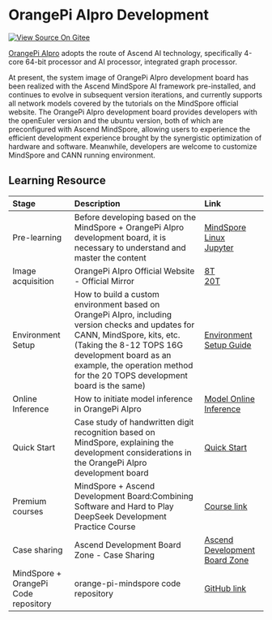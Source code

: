 # OrangePi AIpro Development

[![View Source On Gitee](https://mindspore-website.obs.cn-north-4.myhuaweicloud.com/website-images/master/resource/_static/logo_source_en.svg)](https://gitee.com/mindspore/docs/blob/master/tutorials/source_en/orange_pi/overview.md)

[OrangePi AIpro](http://www.orangepi.org/) adopts the route of Ascend AI technology, specifically 4-core 64-bit processor and AI processor, integrated graph processor.

At present, the system image of OrangePi AIpro development board has been realized with the Ascend MindSpore AI framework pre-installed, and continues to evolve in subsequent version iterations, and currently supports all network models covered by the tutorials on the MindSpore official website. The OrangePi AIpro development board provides developers with the openEuler version and the ubuntu version, both of which are preconfigured with Ascend MindSpore, allowing users to experience the efficient development experience brought by the synergistic optimization of hardware and software. Meanwhile, developers are welcome to customize MindSpore and CANN running environment.

## Learning Resource

| Stage | Description | Link |
| :----- |:----- |:----- |
| Pre-learning | Before developing based on the MindSpore + OrangePi AIpro development board, it is necessary to understand and master the content | [MindSpore](https://www.mindspore.cn/en)</br>[Linux](https://www.runoob.com/linux/linux-tutorial.html)</br>[Jupyter](https://jupyter.org/documentation) |
| Image acquisition | OrangePi AIpro Official Website - Official Mirror | [8T](http://www.orangepi.cn/html/hardWare/computerAndMicrocontrollers/service-and-support/Orange-Pi-AIpro.html)</br>[20T](http://www.orangepi.cn/html/hardWare/computerAndMicrocontrollers/details/Orange-Pi-AIpro(20T).html) |
| Environment Setup | How to build a custom environment based on OrangePi AIpro, including version checks and updates for CANN, MindSpore, kits, etc. (Taking the 8-12 TOPS 16G development board as an example, the operation method for the 20 TOPS development board is the same) | [Environment Setup Guide](https://www.mindspore.cn/tutorials/en/master/orange_pi/environment_setup.html) |
| Online Inference | How to initiate model inference in OrangePi AIpro | [Model Online Inference](https://www.mindspore.cn/tutorials/en/master/orange_pi/model_infer.html) |
| Quick Start | Case study of handwritten digit recognition based on MindSpore, explaining the development considerations in the OrangePi AIpro development board | [Quick Start](https://www.mindspore.cn/tutorials/en/master/orange_pi/dev_start.html) |
| Premium courses | MindSpore + Ascend Development Board:Combining Software and Hard to Play DeepSeek Development Practice Course | [Course link](https://www.hiascend.com/developer/courses/detail/1925362775376744449) |
| Case sharing | Ascend Development Board Zone - Case Sharing| [Ascend Development Board Zone](https://www.hiascend.com/developer/devboard) |
| MindSpore + OrangePi Code repository | orange-pi-mindspore code repository | [GitHub link](https://github.com/mindspore-courses/orange-pi-mindspore) |

